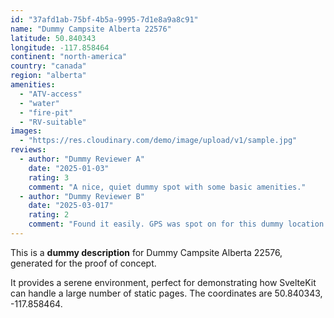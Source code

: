 ```yaml
---
id: "37afd1ab-75bf-4b5a-9995-7d1e8a9a8c91"
name: "Dummy Campsite Alberta 22576"
latitude: 50.840343
longitude: -117.858464
continent: "north-america"
country: "canada"
region: "alberta"
amenities:
  - "ATV-access"
  - "water"
  - "fire-pit"
  - "RV-suitable"
images:
  - "https://res.cloudinary.com/demo/image/upload/v1/sample.jpg"
reviews:
  - author: "Dummy Reviewer A"
    date: "2025-01-03"
    rating: 3
    comment: "A nice, quiet dummy spot with some basic amenities."
  - author: "Dummy Reviewer B"
    date: "2025-03-017"
    rating: 2
    comment: "Found it easily. GPS was spot on for this dummy location."
---
```


This is a **dummy description** for Dummy Campsite Alberta 22576, generated for the proof of concept.

It provides a serene environment, perfect for demonstrating how SvelteKit can handle a large number of static pages. The coordinates are 50.840343, -117.858464.
